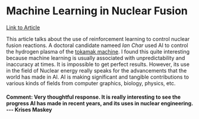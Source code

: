 # Machine Learning in Nuclear Fusion
[Link to Article](https://www.cmu.edu/news/stories/archives/2022/september/char-nuclear-fusion.html)

This article talks about the use of reinforcement learning to control nuclear fusion reactions. A doctoral candidate nameed *Ian Char* used AI to control the hydrogen plasma of the [tokamak machine](https://en.wikipedia.org/wiki/Tokamak). I found this quite interesting because machine learning is usually associated with unpredictability and inaccuracy at times. It is impossible to get perfect results. However, its use in the field of Nuclear energy really speaks for the advancements that the world has made in AI. AI is making significant and tangible contributions to various kinds of fields from computer graphics, biology, physics, etc.

#### Comment: Very thoughtful response. It is really interesting to see the progress AI has made in recent years, and its uses in nuclear engineering. --- Krises Maskey